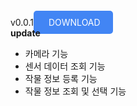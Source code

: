 v0.0.1<a href="https://drive.google.com/file/d/1VZNdCNHOtx-OIkrr6g3m89TfFNrgPzSz/view?usp=sharing" style="padding: 10px 20px; background-color: #4285F4; color: white; text-decoration: none; border-radius: 5px;">
DOWNLOAD
</a>
<br>
<b>update</b>
- 카메라 기능 
- 센서 데이터 조회 기능
- 작물 정보 등록 기능
- 작물 정보 조회 및 선택 기능 

